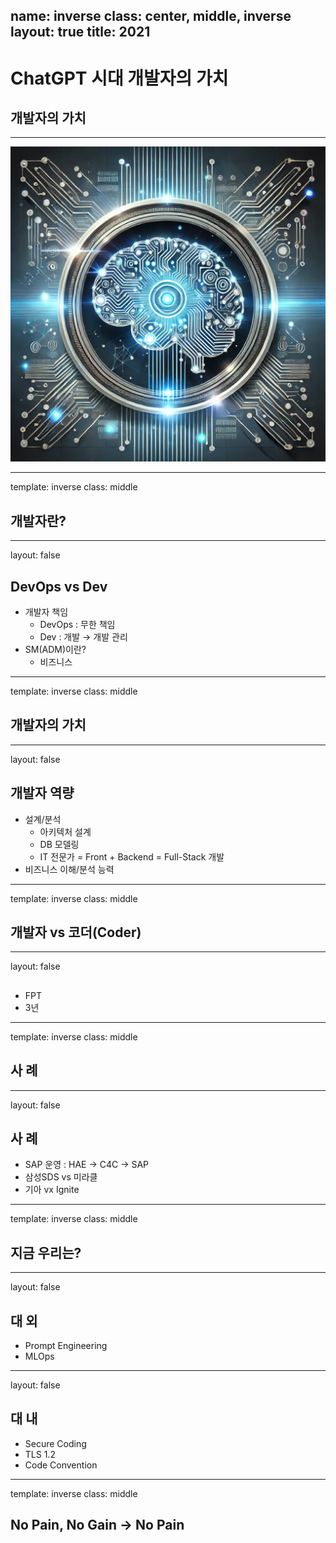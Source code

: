 name: inverse
class: center, middle, inverse
layout: true
title: 2021
---

# ChatGPT 시대 개발자의 가치
## 개발자의 가치

---

![chatgpt를 상징하는, 신기술을 상징하는 image 만들어주삼](./img/chat.webp)

---

template: inverse
class: middle

## 개발자란?

---

layout: false

## DevOps vs Dev

* 개발자 책임
  * DevOps : 무한 책임
  * Dev : 개발 → 개발 관리
* SM(ADM)이란?
  * 비즈니스

---

template: inverse
class: middle

## 개발자의 가치

---

layout: false

## 개발자 역량

* 설계/분석
  * 아키텍처 설계
  * DB 모델링
  * IT 전문가 =  Front + Backend = Full-Stack 개발
* 비즈니스 이해/분석 능력

---

template: inverse
class: middle

## 개발자 vs 코더(Coder)

---

layout: false

## 

* FPT
* 3년

---

template: inverse
class: middle

## 사 례

---

layout: false

## 사  례

* SAP 운영 :  HAE → C4C → SAP
* 삼성SDS vs 미라클
* 기아 vx Ignite

---

template: inverse
class: middle

## 지금 우리는?

---

layout: false

## 대 외

* Prompt Engineering
* MLOps

---

layout: false

## 대 내 

* Secure Coding
* TLS 1.2
* Code Convention

---

template: inverse
class: middle

## No Pain, No Gain → No Pain